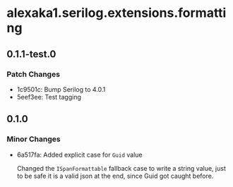 # alexaka1.serilog.extensions.formatting

## 0.1.1-test.0

### Patch Changes

- 1c9501c: Bump Serilog to 4.0.1
- 5eef3ee: Test tagging

## 0.1.0

### Minor Changes

- 6a517fa: Added explicit case for `Guid` value

  Changed the `ISpanFormattable` fallback case to write a string value, just to be safe it is a valid json at the end, since Guid got caught before.
